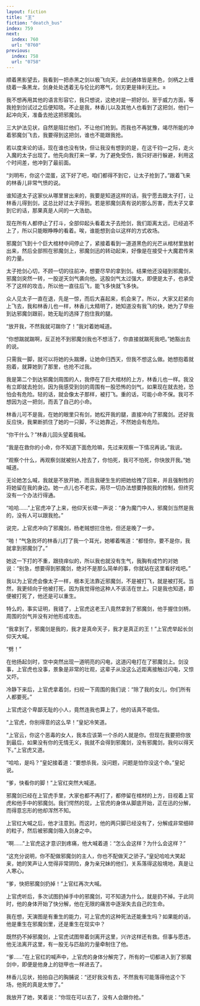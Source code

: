 ```yaml
---
layout: fiction
title: "王"
fiction: "deatch_bus"
index: 759
next:
  index: 760
  url: "0760"
previous:
  index: 758
  url: "0758"
---
```

顺着黑影望去，我看到一把赤黑之剑以极飞向天，此剑通体皆是黑色，剑柄之上缠绕着一条黑龙，剑身处处透着无与伦比的寒气，剑刃更是锋利无比。≥

我不想再用其他的语言形容它，我只想说，这绝对是一把好剑，至于威力方面，等我抢到剑试过之后便知晓。不止是我，林香儿以及其他人也看到了这把剑，他们一起冲向天，准备去抢这把邪魔剑。

三大护法见状，自然是阻拦他们，不让他们抢到。而我也不再犹豫，竭尽所能的冲着邪魔剑飞去，我要得到这把剑，谁也不能跟我抢。

若以度来论的话，现在谁也没有快，但让我没有想到的是，在这千钧一之际，走火入魔的太子出现了。他先向我打来一掌，为了避免受伤，我只好进行躲避，利用这个时间差，他冲到了最前面。

“刘明布，你这个混蛋，这下好了吧，咱们都得不到它，让太子抢到了。”跟着飞来的林香儿非常气愤的说。

谁知道太子这家伙从哪里冒出来的，我要是知道这样的话，我宁愿去跟太子打，让林香儿得到剑，这总比好过太子得到。若是邪魔剑真有说的那么厉害，而太子又拿到它的话，那果真是人间的一大浩劫。

现在所有人都停止了打斗，全部仰起头看着太子去抢剑，我们距离太远，已经追不上了，所以只能眼睁睁的看着。唉，谁能想到会以这样的方式收场。

邪魔剑飞到十个巨大棺材中间停止了，紧接着看到一道道黑色的光芒从棺材里放射出来，然后全部照在邪魔剑上，邪魔剑迅的转动起来，好像是在接受十大魔君传来的力量。

太子抢剑心切，不顾一切的往前冲，想要尽早的拿到剑。结果他还没碰到邪魔剑，邪魔剑突然一转，一股逆天剑气袭向他。这股剑气太过强大，即便是太子，也承受不了这样的攻击，所以他一直往后飞，能飞多快就飞多快。

众人见太子一直在退，先是一惊，而后大喜起来，机会来了。所以，大家又赶紧向上飞去，我和林香儿也一样，林香儿太精明了，她知道没有我飞的快，她为了早些到达邪魔剑跟前，她无耻的选择了抱住我的腿。

“放开我，不然我就可踹你了！”我对着她喊道。

“你想踹就踹啊，反正抢不到邪魔剑我也不想活了，你直接就踹死我吧。”她豁出去的说。

只需我一脚，就可以将她的头踹爆，让她命归西天，但我不想这么做。她想抱着就抱着，就算她到了那里，也抢不过我。

我是第二个到达邪魔剑周围的人，我停在了巨大棺材的上方，林香儿也一样。我没有立即就去抢剑，因为我感受到剑的周围有一股恐怖的剑气，如果现在就去抢，恐怕会有危险。轻的话，就会像太子那样，被打飞。重的话，可能小命不保。我可不想因为这一把剑，而丢了自己的小命。

林香儿可不是我，在她的眼里只有剑，她松开我的腿，直接冲向了邪魔剑。还好我反应快，我果断抓住了她的一只脚，不让她靠近，不然她会有危险。

“你干什么？”林香儿回头望着我喊。

“我是在救你的小命，你不知道下面危险嘛，先过来观察一下情况再说。”我说。

“观察个什么，再观察剑就被别人抢去了，你怕死，我可不怕死，你快放开我。”她喊道。

无论她怎么喊，我就是不放开她，而且我硬生生的把她给拽了回来，并且强制性的将她留在我的身边。她一点儿也不老实，用尽一切办法想要挣脱我的控制，但终究没有一个办法行得通。

“哈哈……”上官虎冲了上来，他仰天长啸一声说：“身为魔门中人，邪魔剑当然是我的，没有人可以跟我抢。”

说完，上官虎冲向了邪魔剑，杨老贼想拦住他，但还是晚了一步。

“啪！”气急败坏的林香儿打了我一个耳光，她嘟着嘴道：“都怪你，要不是你，我就拿到邪魔剑了。”

她这一下打的不重，跟挠痒似的，所以我也就没有生气，我胸有成竹的对她说：“别急，想要得到邪魔剑，绝对不是那么简单的事，你就站在这里看好戏吧。”

我以为上官虎会像太子一样，根本无法靠近邪魔剑，不是被打飞，就是被打死。当然，我更倾向于他被打死，因为我觉得他这种人不该活在世上。只是我也知道，即便被打死了，他还是可以重生。

特么的，事实证明，我错了，上官虎这老王八竟然拿到了邪魔剑，他手握住剑柄，周围的剑气并没有对他形成攻击。

“我拿到了，邪魔剑是我的，我才是真命天子，我才是真正的王！”上官虎举起长剑仰天大喊。

“劈！”

在他扬起剑时，空中突然出现一道明亮的闪电，这道闪电打在了邪魔剑上。剑没事，上官虎也没事，景象是非常的壮观，这辈子从没这么近距离接触过闪电，又惊又吓。

冷静下来后，上官虎拿着剑，扫视一下周围的我们说：“除了我的女儿，你们所有人都要死。”

上官虎这个卑鄙无耻的小人，竟然连我也算上了，他的话真不能信。

“上官虎，你别得意的这么早！”皇妃冷笑道。

“上官云，你这个恶毒的女人，我本应该第一个杀的人就是你。但现在我要把你放到最后，如果没有你的无情无义，我就不会得到邪魔剑，没有邪魔剑，我何以得天下。”上官虎又道。

“哈哈，是吗？”皇妃接着道：“要想杀我，没问题，问题是怕你没这个命。”皇妃说。

“爹，快看你的脚！”上官红突然大喊道。

邪魔剑已经在上官虎手里，大家也都不再打了，都停留在棺材的上方，目视着上官虎和他手中的邪魔剑。我们愕然的现，上官虎的身体从脚底开始，正在迅的分解，而得意忘形的他却浑然不知。

上官红大喊之后，他才注意到。而这时，他的两只脚已经没有了，分解成非常细碎的粒子，然后被邪魔剑吸入剑身之中。

“啊……”上官虎这才意识到疼痛，他大喊着道：“怎么会这样？为什么会这样？”

“这充分说明，你不配做邪魔剑的主人，你也不配做天之骄子。”皇妃哈哈大笑起来，她的笑声让人觉得非常阴险，身为亲兄妹的他们，关系落得这般境地，真是让人寒心。

“爹，快把邪魔剑扔掉！”上官红再次大喊。

上官虎听后，多次试图扔掉手中的邪魔剑，可不知道为什么，就是扔不掉。于此同时，他的身体开始了快分解，他在无限的痛苦中逐渐失去自己的生命。

我在想，天演图是有重生的能力，可上官虎的这种死法还能重生吗？如果能的话，他是重生在邪魔剑里，还是重生在现实中？

既然扔不掉邪魔剑，上官虎试图带着剑离开这里，兴许这样还有救。但事与愿违，他无法离开这里，有一股无与匹敌的力量牵制住了他。

“爹……”在上官红的喊声中，上官虎的身体分解完了，所有的一切都进入到了邪魔剑中，即便是他身上的铠甲也一样进去了。

林香儿见状，拍拍自己的胸脯说：“还好我没有去，不然我有可能落得他这个下场，他死的真是太惨了。”

我放开了她，笑着说：“你现在可以去了，没有人会跟你抢。”